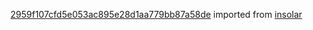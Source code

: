 [2959f107cfd5e053ac895e28d1aa779bb87a58de](https://github.com/insolar/insolar/commit/2959f107cfd5e053ac895e28d1aa779bb87a58de) imported from [insolar](https://github.com/insolar/insolar)
